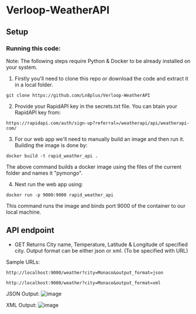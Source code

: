 # Verloop-WeatherAPI
## Setup
### Running this code:
Note: The following steps require Python & Docker to be already installed on your system.

1. Firstly you'll need to clone this repo or download the code and extract it in a local folder.
```
git clone https://github.com/Ln8plus/Verloop-WeatherAPI
```

2. Provide your RapidAPI key in the secrets.txt file. 
You can btain your RapidAPI key from:
```
https://rapidapi.com/auth/sign-up?referral=/weatherapi/api/weatherapi-com/
```

3. For our web app we'll need to manually build an image and then run it. Building the image is done by:
```
docker build -t rapid_weather_api .
```
The above command builds a docker image using the files of the current folder and names it "pymongo".

4. Next run the web app using:
```
docker run -p 9000:9000 rapid_weather_api
```
This command runs the image and binds port 9000 of the container to our local machine.


## API endpoint

- GET Returns City name, Temperature, Latitude & Longitude of specified city.
Output format can be either json or xml. (To be specified with URL)

Sample URLs:
```
http://localhost:9000/weather?city=Monaco&output_format=json
```

```
http://localhost:9000/weather?city=Monaco&output_format=xml
```

JSON Output:
![image](https://drive.google.com/uc?export=view&id=1tZLUEpdwT9Av809s80T-7Xi_yiyKcmuO)

XML Output:
![image](https://drive.google.com/uc?export=view&id=1cDRspPwAwXltwAKdbMvv19zpUb8FB6zB)